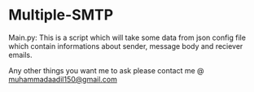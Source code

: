 # Multiple-SMTP
Main.py:
This is a script which will take some data from json config file which contain informations about sender, message body and reciever emails.

Any other things you want me to ask please contact me @ muhammadaadil150@gmail.com
